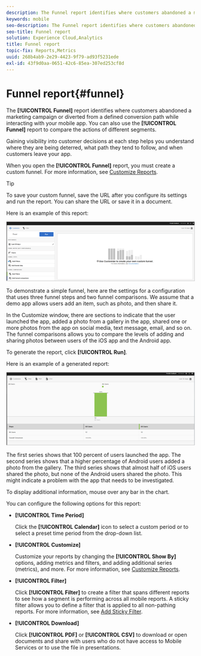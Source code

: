 ```yaml
---
description: The Funnel report identifies where customers abandoned a marketing campaign or diverted from a defined conversion path while interacting with your mobile app. You can also use the Funnel report to compare the actions of different segments.
keywords: mobile
seo-description: The Funnel report identifies where customers abandoned a marketing campaign or diverted from a defined conversion path while interacting with your mobile app. You can also use the Funnel report to compare the actions of different segments.
seo-title: Funnel report
solution: Experience Cloud,Analytics
title: Funnel report
topic-fix: Reports,Metrics
uuid: 268b4ab9-2e29-4423-9f79-ad93f5231ede
exl-id: 43f9d0aa-0651-42c6-85ea-307ed253cf8d
---
```

# Funnel report{#funnel}

The **[!UICONTROL Funnel]** report identifies where customers abandoned a marketing campaign or diverted from a defined conversion path while interacting with your mobile app. You can also use the **[!UICONTROL Funnel]** report to compare the actions of different segments.

Gaining visibility into customer decisions at each step helps you understand where they are being deterred, what path they tend to follow, and when customers leave your app.

When you open the **[!UICONTROL Funnel]** report, you must create a custom funnel. For more information, see [Customize Reports](/help/using/usage/reports-customize/reports-customize.md).

>[!TIP]
>
>To save your custom funnel, save the URL after you configure its settings and run the report. You can share the URL or save it in a document.

Here is an example of this report:

![](assets/funnel_create.png)

To demonstrate a simple funnel, here are the settings for a configuration that uses three funnel steps and two funnel comparisons. We assume that a demo app allows users add an item, such as photo, and then share it.

In the Customize window, there are sections to indicate that the user launched the app, added a photo from a gallery in the app, shared one or more photos from the app on social media, text message, email, and so on. The funnel comparisons allows you to compare the levels of adding and sharing photos between users of the iOS app and the Android app.

To generate the report, click **[!UICONTROL Run]**.

Here is an example of a generated report:

![](assets/funnel.png)

The first series shows that 100 percent of users launched the app. The second series shows that a higher percentage of Android users added a photo from the gallery. The third series shows that almost half of iOS users shared the photo, but none of the Android users shared the photo. This might indicate a problem with the app that needs to be investigated.

To display additional information, mouse over any bar in the chart.

You can configure the following options for this report:

* **[!UICONTROL Time Period]**

    Click the **[!UICONTROL Calendar]** icon to select a custom period or to select a preset time period from the drop-down list. 
* **[!UICONTROL Customize]**

    Customize your reports by changing the **[!UICONTROL Show By]** options, adding metrics and filters, and adding additional series (metrics), and more. For more information, see [Customize Reports](/help/using/usage/reports-customize/reports-customize.md).
* **[!UICONTROL Filter]**

    Click **[!UICONTROL Filter]** to create a filter that spans different reports to see how a segment is performing across all mobile reports. A sticky filter allows you to define a filter that is applied to all non-pathing reports. For more information, see [Add Sticky Filter](/help/using/usage/reports-customize/t-sticky-filter.md).
* **[!UICONTROL Download]**

    Click **[!UICONTROL PDF]** or **[!UICONTROL CSV]** to download or open documents and share with users who do not have access to Mobile Services or to use the file in presentations.
